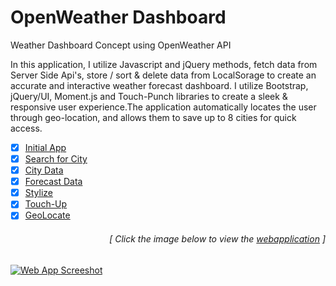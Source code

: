 # OpenWeather Dashboard
Weather Dashboard Concept using OpenWeather API

In this application, I utilize Javascript and jQuery methods, fetch data from Server 
Side Api's, store / sort & delete data from LocalSorage to create an accurate and 
interactive weather forecast dashboard. I utilize Bootstrap, jQuery/UI, Moment.js 
and Touch-Punch libraries to create a sleek & responsive user experience.The application 
automatically locates the user through geo-location, and allows them to save up to 
8 cities for quick access.


- [x] [Initial App](https://github.com/luc1dLife/OpenWeather-Dashboard/issues/1)
- [x] [Search for City](https://github.com/luc1dLife/OpenWeather-Dashboard/issues/2)
- [x] [City Data](https://github.com/luc1dLife/OpenWeather-Dashboard/issues/3)
- [x] [Forecast Data](https://github.com/luc1dLife/OpenWeather-Dashboard/issues/4)
- [x] [Stylize](https://github.com/luc1dLife/OpenWeather-Dashboard/issues/5)
- [x] [Touch-Up](https://github.com/luc1dLife/OpenWeather-Dashboard/issues/6)
- [x] [GeoLocate](https://github.com/luc1dLife/OpenWeather-Dashboard/issues/7)
<h6><p align="right">[ Click the image below to view the <a href="https://luc1dlife.github.io/OpenWeather-Dashboard/">webapplication</a> ]</p></h6>
<a href="https://luc1dlife.github.io/OpenWeather-Dashboard/">
  <img src="https://raw.githubusercontent.com/luc1dLife/OpenWeather-Dashboard/master/assets/img/Preview.png" alt="Web App Screeshot">
</a>

